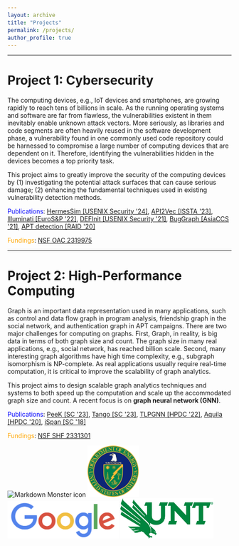 ```yaml
---
layout: archive
title: "Projects"
permalink: /projects/
author_profile: true
---
```

---------------------------------

Project 1: Cybersecurity
===============================
The computing devices, e.g., IoT devices and smartphones, are growing rapidly to reach tens of billions in scale. As the running operating systems and software are far from flawless, the vulnerabilities existent in them inevitably enable unknown attack vectors. More seriously, as libraries and code segments are often heavily reused in the software development phase, a vulnerability found in one commonly used code repository could be harnessed to compromise a large number of computing devices that are dependent on it. Therefore, identifying the vulnerabilities hidden in the devices becomes a top priority task.

This project aims to greatly improve the security of the computing devices by
(1) investigating the potential attack surfaces that can cause serious damage;
(2) enhancing the fundamental techniques used in existing vulnerability detection methods.

<span style="color:blue">Publications</span>: [HermesSim [USENIX Security \'24]](./), [API2Vec [ISSTA \'23]](.), [Illuminati [EuroS&P \'22]](../files/22_EuroSP_Illuminati.pdf), [DEFInit [USENIX Security \'21]](https://www.usenix.org/conference/usenixsecurity21/presentation/ji), [BugGraph [AsiaCCS \'21]](../files/21_AsiaCCS_BugGraph.pdf), [APT detection [RAID \'20]](../files/20_RAID_lateral_movement.pdf)

<span style="color:orange">Fundings</span>: [NSF OAC 2319975](https://www.nsf.gov/awardsearch/showAward?AWD_ID=2319975&HistoricalAwards=false)

---------------------------------

Project 2: High-Performance Computing
==============================================

Graph is an important data representation used in many applications, such as control and data flow graph in program analysis, friendship graph in the social network, and authentication graph in APT campaigns. There are two major challenges for computing on graphs. First, Graph, in reality, is big data in terms of both graph size and count. The graph size in many real applications, e.g., social network, has reached billion scale. Second, many interesting graph algorithms have high time complexity, e.g., subgraph isomorphism is NP-complete. As real applications usually require real-time computation, it is critical to improve the scalability of graph analytics.

This project aims to design scalable graph analytics techniques and systems to both speed up the computation and scale up the accommodated graph size and count. A recent focus is on <strong> graph neural network (GNN)</strong>.

<span style="color:blue">Publications</span>: [PeeK [SC \'23]](.), [Tango [SC \'23]](.), [TLPGNN [HPDC \'22]](../files/22_hpdc_TLPGNN.pdf), [Aquila [HPDC \'20]](../files/20_HPDC_Aquila.pdf), [iSpan [SC \'18]](../files/18_SC_iSpan.pdf)

<span style="color:orange">Fundings</span>: [NSF SHF 2331301](https://www.nsf.gov/awardsearch/showAward?AWD_ID=2331301&HistoricalAwards=false)


<img src="../images/NSF_logo.png"
     alt="Markdown Monster icon"
     width="150"
     />
<img src="../images/DOE_logo.png"
     alt="Markdown Monster icon"
     width="115"
     />
<img src="../images/Google-logo.png"
     alt="Markdown Monster icon"
     width="250"
     />
<img src="../images/unt_logo.png"
     alt="Markdown Monster icon"
     width="210"
     />

